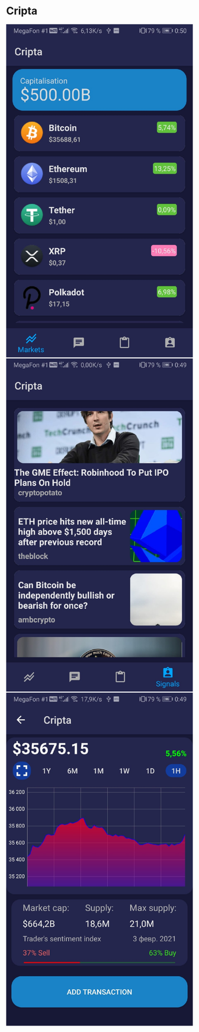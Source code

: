 # Cripta
![alt text](https://github.com/graFFgAV/Cripta/blob/main/Screenshots/1.jpg?raw=true)
![alt text](https://github.com/graFFgAV/Cripta/blob/main/Screenshots/2.jpg?raw=true)
![alt text](https://github.com/graFFgAV/Cripta/blob/main/Screenshots/3.jpg?raw=true)
